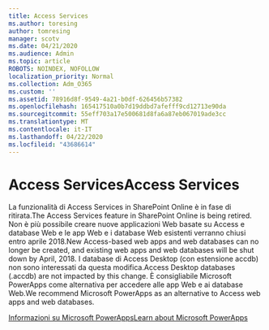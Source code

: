 ```yaml
---
title: Access Services
ms.author: toresing
author: tomresing
manager: scotv
ms.date: 04/21/2020
ms.audience: Admin
ms.topic: article
ROBOTS: NOINDEX, NOFOLLOW
localization_priority: Normal
ms.collection: Adm_O365
ms.custom: ''
ms.assetid: 78916d8f-9549-4a21-b0df-626456b57382
ms.openlocfilehash: 165417510a0b7d19ddbd7afefff9cd12713e90da
ms.sourcegitcommit: 55eff703a17e500681d8fa6a87eb067019ade3cc
ms.translationtype: MT
ms.contentlocale: it-IT
ms.lasthandoff: 04/22/2020
ms.locfileid: "43686614"
---
```

# <a name="access-services"></a><span data-ttu-id="51d7f-102">Access Services</span><span class="sxs-lookup"><span data-stu-id="51d7f-102">Access Services</span></span>

<span data-ttu-id="51d7f-103">La funzionalità di Access Services in SharePoint Online è in fase di ritirata.</span><span class="sxs-lookup"><span data-stu-id="51d7f-103">The Access Services feature in SharePoint Online is being retired.</span></span> <span data-ttu-id="51d7f-104">Non è più possibile creare nuove applicazioni Web basate su Access e database Web e le app Web e i database Web esistenti verranno chiusi entro aprile 2018.</span><span class="sxs-lookup"><span data-stu-id="51d7f-104">New Access-based web apps and web databases can no longer be created, and existing web apps and web databases will be shut down by April, 2018.</span></span> <span data-ttu-id="51d7f-105">I database di Access Desktop (con estensione accdb) non sono interessati da questa modifica.</span><span class="sxs-lookup"><span data-stu-id="51d7f-105">Access Desktop databases (.accdb) are not impacted by this change.</span></span> <span data-ttu-id="51d7f-106">È consigliabile Microsoft PowerApps come alternativa per accedere alle app Web e ai database Web.</span><span class="sxs-lookup"><span data-stu-id="51d7f-106">We recommend Microsoft PowerApps as an alternative to Access web apps and web databases.</span></span> 
  
[<span data-ttu-id="51d7f-107">Informazioni su Microsoft PowerApps</span><span class="sxs-lookup"><span data-stu-id="51d7f-107">Learn about Microsoft PowerApps</span></span>](https://powerapps.microsoft.com/)
  